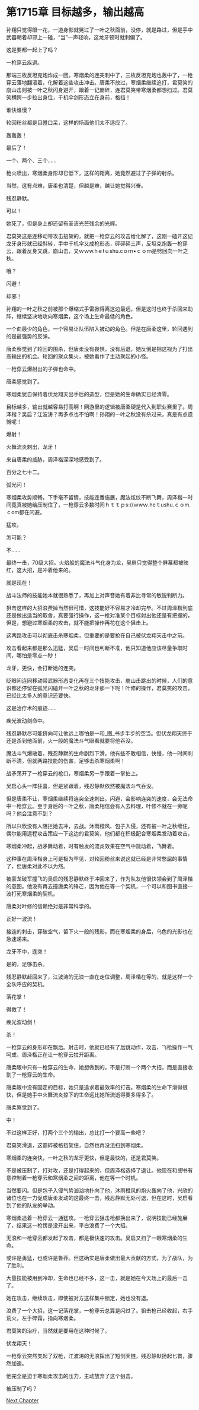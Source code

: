 # 第1715章 目标越多，输出越高

孙翔只觉得眼一花，一道身影就晃过了一叶之秋面前，没停，就是路过，但是手中武器朝着却邪上一磕，“当”一声轻响，这龙牙顿时就刺偏了。

这是要都一起上了吗？

一枪穿云疾退。

那端三枚反坦克炮炸成一团。寒烟柔的连突刺中了，三枚反坦克炮也轰中了，一枪穿云落地翻滚着，化解着这些攻击冲击。唐柔不放过，寒烟柔继续追打，君莫笑的崩山击则被一叶之秋闪身避开，跟着一记霸碎，连君莫笑带寒烟柔都想扫过。君莫笑横跨一步拉出身位，千机伞剑形态立在身前，格挡！

谁快谁慢？

轮回粉丝都是目瞪口呆，这样的场面他们太不适应了。

轰轰轰！

最后了！

一个、两个、三个……

枪火喷出，寒烟柔身形却已低下，这样的距离，她竟然避过了子弹的射杀。

当然，这有点难，唐柔也清楚，但越是难，越让她觉得兴奋。

残忍静默。

可以！

她死了，但是身上却还留有圣洁光芒残余的光辉。

君莫笑这是连移动带攻击招架的，就把一枪穿云的攻击给化解了，这刚一磕开这记龙牙身形就已经斜转，手中千机伞又成枪形态，砰砰砰三声，反坦克炮轰一枪穿云，跟着反身又跳，崩山击，又ｗｗw.hｅtｕshu.cｏｍ•ｃｏｍ是劈回向一叶之秋。

哦？

闪避！

却邪！

孙翔的一叶之秋之前被那个爆缩式手雷掀得离这边最远，但是这时也终于杀回来助阵，继续坚决地攻向寒烟柔，这个场上生命最低的角色。

一个血最少的角色，一个容易让队伍陷入被动的角色。但是在唐柔这里，轮回遇到的是最强势的反弹。

唐柔察觉到了轮回的围杀，但唐柔没有畏惧，没有后退，她反倒是把这视为了打出高输出的机会。轮回的聚众集火，被她看作了主动聚起的小怪。

一枪穿云爆射出的子弹也命中。

唐柔感觉到了。

寒烟柔犹自保持着伏龙翔天出手后的造型，但是她的生命确实已经清零。

目标越多，输出就越容易打高啊！网游里的逻辑被唐柔硬是代入到职业赛里了。周泽楷？吴启？江波涛？再多点也不怕啊！孙翔的一叶之秋没有杀过来，真是有点遗憾呢！

爆射！

火舞流炎刺出，龙牙！

来自唐柔的威胁，周泽楷深深地感受到了。

百分之七十二。

弧光闪！

寒烟柔攻势顺畅，下手毫不留情，技能连番施展，魔法炫纹不断飞舞，周泽楷一时间竟真被她给压制住了，一枪穿云多数时间ｈｔｔｐs://ｗwｗ.heｔushu.ｃｏm.ｃom都在闪避。

猛攻。

怎可能？

不……

最终一击，70级大招。火焰般的魔法斗气化身为龙，吴启只觉得整个屏幕都被映红，这大招，是冲着他来的。

就是现在！

战斗法师的技能她本就很熟悉了，再加上对声音她有着非比寻常的敏锐判断力。

狙击这样的大招浪费掉当然很可惜，这技能好不容易才冷却完毕。不过周泽楷到底还是做出适当的取舍，真要强行操作，这一枪对准某个目标射出他还是有把握的，但是，想避过寒烟柔的攻击，就不能把操作再花在这个狙击上。

这两路攻击可以彻底击杀寒烟柔，但重要的是要抢在自己被伏龙翔天击中之前。

攻击看起来都是那么迅猛，吴启一时间也判断不准，他只知道他应该尽量争取时间，哪怕是零点一秒！

龙牙，更快，会打断她的连突。

眨眼间连同移动带武器形态变化再在三个技能攻击，崩山击跳出的时候，人们的意识都还停留在弧光闪磕开一叶之秋的龙牙那一下呢！叶修的操作，君莫笑的攻击，已经比太多人的意识还要快。

这是治疗术的痕迹……

疾光波动剑命中。

残忍静默尽可能挤向可让他远上哪怕是一和_图_书步半步的空当。但伏龙翔天终于还是杀到他面前，火一般的魔法斗气眼看就要将他吞没。

魔法斗气爆散着，残忍静默的生命剧烈下滑。他有些不敢相信，快慢，他一时间判断不清，但就两路技能的伤害，足够击杀寒烟柔啊！

战矛荡开了一枪穿云的枪口，寒烟柔另一手跟着一掌拍上。

吴启心头一阵狂喜，但是紧跟着，残忍静默依然被魔法斗气吞没。

但是唐柔不让，寒烟柔继续将连突全速刺出。闪避，会影响连突的速度，会无法命中一枪穿云。至于身后的一叶之秋，唐柔相信会有人去料理，叶修不就在一旁呢吗？他会注意不到？

所以兴欣没有人阻拦她去冲，去战。沐雨橙风、包子入侵，还有被一叶之秋缠住，偶尔能用远程攻击策应一下这边的君莫笑，他们都在积极配合寒烟柔发动着攻击。

寒烟柔冲起，战矛舞动着，时有触发的流炎效果在空气中跳动着，飞舞着。

这种事在周泽楷身上可是极为罕见，对轮回粉丝来说这就已经是非常憋屈的事情了，但唐柔对此不以为然。

被豪龙破军撞飞的吴启的残忍静默终于冲回来了，作为队友他很快领会到了周泽楷的意图。他没有再去撞唐柔的锋芒，因为他在等一个契机，一个可以和图书直接一波打死寒烟柔的契机。

唐柔对叶修的信赖绝对是非常科学的。

正好一波流！

接连的刺击，穿破空气，留下火一般的残影。而在寒烟柔的身后，乌色的光影也在急速递来。

龙牙不中，连突！

是的，足够击杀。

残忍静默赶回来了，江波涛的无浪一直在走位调整，周泽楷在等的，就是这样一个全队呼应的契机。

落花掌！

得救了！

疾光波动剑！

杀！

一枪穿云的身形却在飘后。射击时，他就已经有了后跳动作，攻击、飞枪操作一气呵成，周泽楷正在让一枪穿云拉开距离。

唐柔眼中只有一枪穿云的生命，她想做到的，不是打断一个两个大招，而是直接收割了一枪穿云的生命。

唐柔眼中没有固定的目标，她只是追求着最效率的打击。寒烟柔的生命下滑得很快，但是她手中火舞流炎掠下的生命远比她所流逝得要多得多了。

唐柔察觉到了。

中！

不过这样正好，打两个三个的输出，总比打一个要高一些吧？

君莫笑滑退，这霸碎被格挡架住，自然也再没法扫到寒烟柔。

寒烟柔的连突快，一叶之秋的龙牙更快，但是最快的，还是君莫笑。

不是被压制了，打对攻，还是打得起来的，但周泽楷选择了退让。他现在和*图*书有意控制着一枪穿云和寒烟柔之间的距离，他在等一个时机。

当然要闪。但是包子入侵气势汹汹地扑向了他，沐雨橙风的炮火轰向了他，兴欣的诸位也在一力促成唐柔发动的这最终一击，残忍静默无处可退，但在这时，吴启看到了他的队友的举动。

寒烟柔追着一枪穿云一通猛攻。一枪穿云狙击枪都换出来了，说明技能已经施展了，结果这一枪愣是没开出来，平白浪费了一个大招。

无浪和一枪穿云都发起了攻击，都是极快速的攻击。吴启又扫了一眼寒烟柔的生命。

或许是勇猛，也或许是鲁莽。但这确实是唐柔做出最大贡献的方式，为了战队，为了胜利。

大量技能被用到冷却，生命也已经不多，这一击，就是她在今天场上的最后一击了。

她在攻击，继续攻击，即使被对方这样集中锁定，她也没有退。

浪费了一个大招，这一记落花掌，一枪穿云总算是闪过了。狙击枪已经收起，右手荒火，左手碎霜，指向寒烟柔。

君莫笑的治疗，当然就是要用在这种时候了。

伏龙翔天！

一枪穿云突然支起了双枪，江波涛的无浪挥出了短剑天链，残忍静默扬起匕首，骤然加速。

他完全是迫于寒烟柔攻击的压力，主动放弃了这个狙击。

被压制了吗？



[Next Chapter](%E7%AC%AC1716%E7%AB%A0%20%E7%BB%93%E6%9E%9C%E5%B9%B6%E4%B8%8D%E5%A4%AA%E5%A5%BD.md)